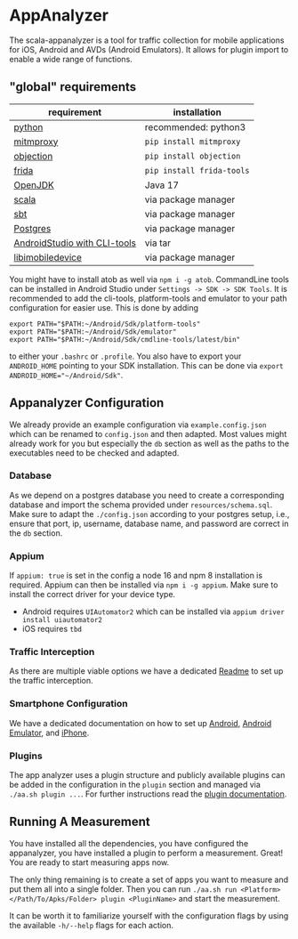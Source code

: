 # AppAnalyzer

The scala-appanalyzer is a tool for traffic collection for mobile applications
for iOS, Android and AVDs (Android Emulators). It allows for plugin import
to enable a wide range of functions.

## "global" requirements

| requirement                                                          | installation                    |
|----------------------------------------------------------------------|---------------------------------|
| [python](https://www.python.org/)                                    | recommended: python3            |
| [mitmproxy](https://mitmproxy.org/)                                  | ```pip install mitmproxy```     |
| [objection](https://github.com/sensepost/objection)                  | ```pip install objection```     |
| [frida](https://frida.re/)                                           | ```pip install frida-tools```   |
| [OpenJDK](https://openjdk.org/)                                      | Java 17                         |
| [scala](https://www.scala-lang.org/)                                 | via package manager             |
| [sbt](https://www.scala-sbt.org/download.html)                       | via package manager             |
| [Postgres](https://www.postgresql.org/)                              | via package manager             |
| [AndroidStudio with CLI-tools](https://developer.android.com/studio) | via tar                         |
| [libimobiledevice](https://libimobiledevice.org/)                    | via package manager             |

You might have to install atob as well via ```npm i -g atob```.
CommandLine tools can be installed in Android Studio under ```Settings -> SDK -> SDK Tools```.
It is recommended to add the cli-tools, platform-tools and emulator to your path configuration for easier use.
This is done by adding
```
export PATH="$PATH:~/Android/Sdk/platform-tools"
export PATH="$PATH:~/Android/Sdk/emulator"
export PATH="$PATH:~/Android/Sdk/cmdline-tools/latest/bin"
```
to either your ```.bashrc``` or ```.profile```.
You also have to export your ```ANDROID_HOME``` pointing to your SDK installation.
This can be done via ```export ANDROID_HOME="~/Android/Sdk"```.

## Appanalyzer Configuration

We already provide an example configuration via `example.config.json` which can be renamed to `config.json` and then
adapted. Most values might already work for you but especially the `db` section as well as the paths to the executables
need to be checked and adapted.

### Database 

As we depend on a postgres database you need to create a corresponding database and import the schema 
provided under ```resources/schema.sql```. Make sure to adapt the `./config.json` according to your postgres setup,
i.e., ensure that port, ip, username, database name, and password are correct in the `db` section.

### Appium

If ```appium: true``` is set in the config a node 16 and npm 8 installation is required.
Appium can then be installed via ```npm i -g appium```.
Make sure to install the correct driver for your device type.
- Android requires ```UIAutomator2``` which can be installed via ```appium driver install uiautomator2```
- iOS requires `tbd`

### Traffic Interception

As there are multiple viable options we have a dedicated [Readme](./TRAFFIC_INTERCEPTION.md) to set up the traffic 
interception.

### Smartphone Configuration

We have a dedicated documentation on how to set up [Android](/ANDROID.md), [Android Emulator](./ANDROID_EMULATOR.md), and 
[iPhone](./IPHONE.md).

### Plugins

The app analyzer uses a plugin structure and publicly available plugins can be added in the configuration in the `plugin`
section and managed via `./aa.sh plugin ...`. For further instructions read the [plugin documentation](./PLUGIN.md).


## Running A Measurement

You have installed all the dependencies, you have configured the appanalyzer, you have installed a plugin to perform a
measurement. Great! You are ready to start measuring apps now.

The only thing remaining is to create a set of apps you want to measure and put them all into a single folder.
Then you can run `./aa.sh run <Platform> </Path/To/Apks/Folder> plugin <PluginName>` and start the measurement.

It can be worth it to familiarize yourself with the configuration flags by using the available `-h/--help` flags for
each action.


